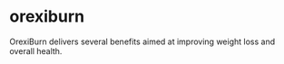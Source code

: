 # orexiburn
OrexiBurn delivers several benefits aimed at improving weight loss and overall health. 
